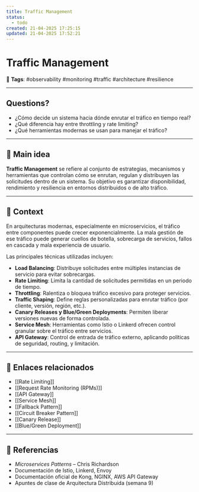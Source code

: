 ```yaml
---
title: Traffic Management
status:
  - todo
created: 21-04-2025 17:25:15
updated: 21-04-2025 17:52:21
---
```


# Traffic Management

🔖 **Tags**: #observability #monitoring #traffic #architecture #resilience

---

## Questions?
- ¿Cómo decide un sistema hacia dónde enrutar el tráfico en tiempo real?
- ¿Qué diferencia hay entre throttling y rate limiting?
- ¿Qué herramientas modernas se usan para manejar el tráfico?

---

## 🧠 Main idea

**Traffic Management** se refiere al conjunto de estrategias, mecanismos y herramientas que controlan cómo se enrutan, regulan y distribuyen las solicitudes dentro de un sistema. Su objetivo es garantizar disponibilidad, rendimiento y resiliencia en entornos distribuidos o de alto tráfico.

---

## 🧩 Context

En arquitecturas modernas, especialmente en microservicios, el tráfico entre componentes puede crecer exponencialmente. La mala gestión de ese tráfico puede generar cuellos de botella, sobrecarga de servicios, fallos en cascada y mala experiencia de usuario.

Las principales técnicas utilizadas incluyen:

- **Load Balancing**: Distribuye solicitudes entre múltiples instancias de servicio para evitar sobrecargas.
- **Rate Limiting**: Limita la cantidad de solicitudes permitidas en un periodo de tiempo.
- **Throttling**: Ralentiza o bloquea tráfico excesivo para proteger servicios.
- **Traffic Shaping**: Define reglas personalizadas para enrutar tráfico (por cliente, versión, región, etc.).
- **Canary Releases y Blue/Green Deployments**: Permiten liberar versiones nuevas de forma controlada.
- **Service Mesh**: Herramientas como Istio o Linkerd ofrecen control granular sobre el tráfico entre servicios.
- **API Gateway**: Control de entrada de tráfico externo, aplicando políticas de seguridad, routing, y limitación.

---

## 🔗 Enlaces relacionados

- [[Rate Limiting]]
- [[Request Rate Monitoring (RPMs)]]
- [[API Gateway]]
- [[Service Mesh]]
- [[Fallback Pattern]]
- [[Circuit Breaker Pattern]]
- [[Canary Release]]
- [[Blue/Green Deployment]]

---

## 📘 Referencias

- *Microservices Patterns* – Chris Richardson  
- Documentación de Istio, Linkerd, Envoy  
- Documentación oficial de Kong, NGINX, AWS API Gateway  
- Apuntes de clase de Arquitectura Distribuida (semana 9)
